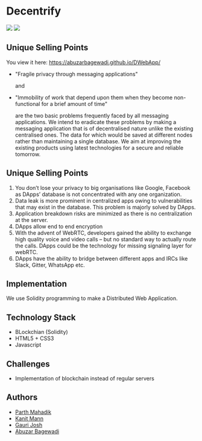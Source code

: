# Decentrify
[<img src = "https://img.shields.io/badge/Using-Solidity-orange"/>](https://soliditylang.org/) [<img src = "https://img.shields.io/github/license/abuzarbagewadi/DWebApp"/>](https://www.gnu.org/licenses/gpl-3.0.en.html) 

## Unique Selling Points

You view it here: https://abuzarbagewadi.github.io/DWebApp/

* "Fragile privacy through messaging applications"
  
    and
* "Immobility of work that depend upon them when they become non-functional for a brief amount of time"

    are the two basic problems frequently faced by all messaging applications. We intend to eradicate these problems  by making a messaging application that is of decentralised nature unlike the existing centralised ones. The data for which would be saved at different nodes rather than maintaining a single database. We aim at improving the existing products using latest technologies for a secure and reliable tomorrow.

## Unique Selling Points

1.	You don’t lose your privacy to big organisations like Google, Facebook as DApps’ database is not concentrated with any one organization. 
2.	Data leak is more prominent in centralized apps owing to vulnerabilities that may exist in the database. This problem is majorly solved by DApps.
3.	Application breakdown risks are minimized as there is no centralization at the server.
4.	DApps allow end to end encryption
5.	With the advent of WebRTC, developers gained the ability to exchange high quality voice and video calls – but no standard way to actually route the calls.
DApps could be the technology for missing signaling layer for webRTC.
6.	DApps have the ability to bridge between different apps and IRCs like Slack, Gitter, WhatsApp etc.

## Implementation
We use Solidity programming to make a Distributed Web Application.

## Technology Stack
* BLockchian (Solidity)
* HTML5 + CSS3
* Javascript

## Challenges

* Implementation of blockchain instead of regular servers

## Authors

* [Parth Mahadik](https://github.com/GuerrillaGambit)
* [Kanit Mann](https://github.com/kanitmann)
* [Gauri Josh](https://github.com/kodekandy)
* [Abuzar Bagewadi](https://github.com/abuzarbagewadi)
